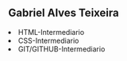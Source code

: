 <h2>Gabriel Alves Teixeira</h2>

<li>HTML-Intermediario</li>
<li>CSS-Intermediario</li>
<li>GIT/GITHUB-Intermediario</li>
